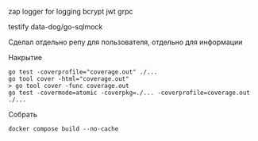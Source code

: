 zap logger for logging
bcrypt 
jwt
grpc

testify
data-dog/go-sqlmock

Сделал отдельно репу для пользователя, отдельно для информации

Накрытие
````
go test -coverprofile="coverage.out" ./...
go tool cover -html="coverage.out"
> go tool cover -func coverage.out
go test -covermode=atomic -coverpkg=./... -coverprofile=coverage.out ./...

````

Собрать
````
docker compose build --no-cache
````